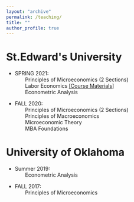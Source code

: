 ```yaml
---
layout: "archive"
permalink: /teaching/
title: ""
author_profile: true
---
```

**St.Edward's University** 
======
* SPRING 2021: \
  &nbsp;&nbsp;&nbsp;&nbsp;&nbsp;&nbsp;   Principles of Microeconomics (2 Sections) \
  &nbsp;&nbsp;&nbsp;&nbsp;&nbsp;&nbsp;   Labor Economics  [[Course Materials]](https://github.com/chenxuecon/ECON-4341) \
  &nbsp;&nbsp;&nbsp;&nbsp;&nbsp;&nbsp;   Econometric Analysis 

  
* FALL 2020: \
  &nbsp;&nbsp;&nbsp;&nbsp;&nbsp;&nbsp;   Principles of Microeconomics (2 Sections) \
  &nbsp;&nbsp;&nbsp;&nbsp;&nbsp;&nbsp;   Principles of Macroeconomics \
  &nbsp;&nbsp;&nbsp;&nbsp;&nbsp;&nbsp;   Microeconomic Theory \
  &nbsp;&nbsp;&nbsp;&nbsp;&nbsp;&nbsp;   MBA Foundations
          
**University of Oklahoma**
======
* Summer 2019:\
&nbsp;&nbsp;&nbsp;&nbsp;&nbsp;&nbsp;          Econometric Analysis 
          
* FALL 2017: \
 &nbsp;&nbsp;&nbsp;&nbsp;&nbsp;&nbsp;         Principles of Microeconomics 
          
          
